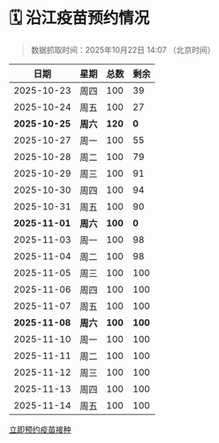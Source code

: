 # 🗓️ 沿江疫苗预约情况

> 数据抓取时间：2025年10月22日 14:07 （北京时间）

| 日期 | 星期 | 总数 | 剩余 |
|------|------|------|------|
| 2025-10-23 | 周四 | 100 | 39 |
| 2025-10-24 | 周五 | 100 | 27 |
| **2025-10-25** | **周六** | **120** | **0** |
| 2025-10-27 | 周一 | 100 | 55 |
| 2025-10-28 | 周二 | 100 | 79 |
| 2025-10-29 | 周三 | 100 | 91 |
| 2025-10-30 | 周四 | 100 | 94 |
| 2025-10-31 | 周五 | 100 | 90 |
| **2025-11-01** | **周六** | **100** | **0** |
| 2025-11-03 | 周一 | 100 | 98 |
| 2025-11-04 | 周二 | 100 | 98 |
| 2025-11-05 | 周三 | 100 | 100 |
| 2025-11-06 | 周四 | 100 | 100 |
| 2025-11-07 | 周五 | 100 | 100 |
| **2025-11-08** | **周六** | **100** | **100** |
| 2025-11-10 | 周一 | 100 | 100 |
| 2025-11-11 | 周二 | 100 | 100 |
| 2025-11-12 | 周三 | 100 | 100 |
| 2025-11-13 | 周四 | 100 | 100 |
| 2025-11-14 | 周五 | 100 | 100 |


<div class="button-container">
<a class="btn" href="http://yfzweb.ishequ.net/#/login" target="_blank">立即预约疫苗接种</a>
</div>
